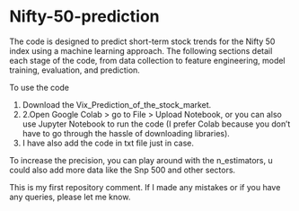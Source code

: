 # Nifty-50-prediction
The code is designed to predict short-term stock trends for the Nifty 50 index using a machine learning approach. The following sections detail each stage of the code, from data collection to feature engineering, model training, evaluation, and prediction.

To use the code
1. Download the Vix_Prediction_of_the_stock_market.
2. 2.Open Google Colab > go to File > Upload Notebook, or you can also use Jupyter Notebook to run the code (I prefer Colab because you don’t have to go through the hassle of downloading libraries).
3. I have  also add the code in txt file just in case.

To increase the precision, you can play around with the n_estimators, u could also add more data like the Snp 500 and other sectors.


This is my first repository comment. If I made any mistakes or if you have any queries, please let me know.
